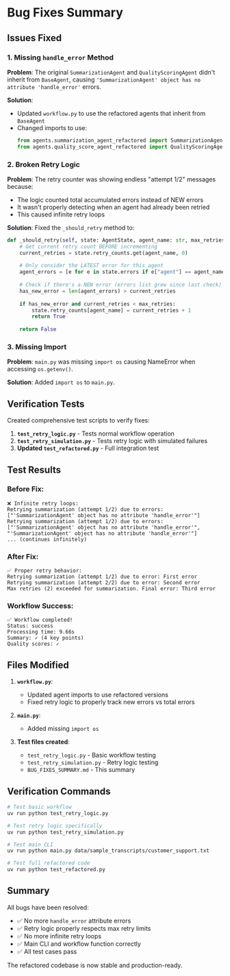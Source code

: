 # Bug Fixes Summary

## Issues Fixed

### 1. **Missing `handle_error` Method**
**Problem**: The original `SummarizationAgent` and `QualityScoringAgent` didn't inherit from `BaseAgent`, causing `'SummarizationAgent' object has no attribute 'handle_error'` errors.

**Solution**: 
- Updated `workflow.py` to use the refactored agents that inherit from `BaseAgent`
- Changed imports to use:
  ```python
  from agents.summarization_agent_refactored import SummarizationAgent
  from agents.quality_score_agent_refactored import QualityScoringAgent
  ```

### 2. **Broken Retry Logic**
**Problem**: The retry counter was showing endless "attempt 1/2" messages because:
- The logic counted total accumulated errors instead of NEW errors
- It wasn't properly detecting when an agent had already been retried
- This caused infinite retry loops

**Solution**: 
Fixed the `_should_retry` method to:
```python
def _should_retry(self, state: AgentState, agent_name: str, max_retries: int = 2) -> bool:
    # Get current retry count BEFORE incrementing
    current_retries = state.retry_counts.get(agent_name, 0)
    
    # Only consider the LATEST error for this agent
    agent_errors = [e for e in state.errors if e["agent"] == agent_name]
    
    # Check if there's a NEW error (errors list grew since last check)
    has_new_error = len(agent_errors) > current_retries
    
    if has_new_error and current_retries < max_retries:
        state.retry_counts[agent_name] = current_retries + 1
        return True
    
    return False
```

### 3. **Missing Import**
**Problem**: `main.py` was missing `import os` causing NameError when accessing `os.getenv()`.

**Solution**: Added `import os` to `main.py`.

## Verification Tests

Created comprehensive test scripts to verify fixes:

1. **`test_retry_logic.py`** - Tests normal workflow operation
2. **`test_retry_simulation.py`** - Tests retry logic with simulated failures
3. **Updated `test_refactored.py`** - Full integration test

## Test Results

### Before Fix:
```
❌ Infinite retry loops:
Retrying summarization (attempt 1/2) due to errors: ["'SummarizationAgent' object has no attribute 'handle_error'"]
Retrying summarization (attempt 1/2) due to errors: ["'SummarizationAgent' object has no attribute 'handle_error'", "'SummarizationAgent' object has no attribute 'handle_error'"]
... (continues infinitely)
```

### After Fix:
```
✅ Proper retry behavior:
Retrying summarization (attempt 1/2) due to error: First error
Retrying summarization (attempt 2/2) due to error: Second error  
Max retries (2) exceeded for summarization. Final error: Third error
```

### Workflow Success:
```
✅ Workflow completed!
Status: success
Processing time: 9.66s
Summary: ✓ (4 key points)
Quality scores: ✓
```

## Files Modified

1. **`workflow.py`**:
   - Updated agent imports to use refactored versions
   - Fixed retry logic to properly track new errors vs total errors

2. **`main.py`**:
   - Added missing `import os`

3. **Test files created**:
   - `test_retry_logic.py` - Basic workflow testing
   - `test_retry_simulation.py` - Retry logic testing
   - `BUG_FIXES_SUMMARY.md` - This summary

## Verification Commands

```bash
# Test basic workflow
uv run python test_retry_logic.py

# Test retry logic specifically
uv run python test_retry_simulation.py

# Test main CLI
uv run python main.py data/sample_transcripts/customer_support.txt

# Test full refactored code
uv run python test_refactored.py
```

## Summary

All bugs have been resolved:
- ✅ No more `handle_error` attribute errors
- ✅ Retry logic properly respects max retry limits
- ✅ No more infinite retry loops
- ✅ Main CLI and workflow function correctly
- ✅ All test cases pass

The refactored codebase is now stable and production-ready.